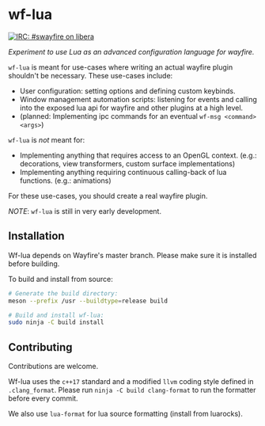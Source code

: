 # wf-lua

[![IRC: #swayfire on libera](https://img.shields.io/badge/irc-%23swayfire-informational)](https://web.libera.chat/#swayfire)

*Experiment to use Lua as an advanced configuration language for wayfire.*

`wf-lua` is meant for use-cases where writing an actual wayfire plugin shouldn't
be necessary. These use-cases include:

- User configuration: setting options and defining custom keybinds.
- Window management automation scripts: listening for events and calling into
  the exposed lua api for wayfire and other plugins at a high level.
- (planned: Implementing ipc commands for an eventual `wf-msg <command> <args>`)

`wf-lua` is *not* meant for:

- Implementing anything that requires access to an OpenGL context. (e.g.:
	decorations, view transformers, custom surface implementations)
- Implementing anything requiring continuous calling-back of lua functions.
  (e.g.: animations)

For these use-cases, you should create a real wayfire plugin.

*NOTE*: `wf-lua` is still in very early development.

## Installation

Wf-lua depends on Wayfire's master branch. Please make sure it is installed
before building.

To build and install from source:
```sh
# Generate the build directory:
meson --prefix /usr --buildtype=release build

# Build and install wf-lua:
sudo ninja -C build install
```

## Contributing

Contributions are welcome.

Wf-lua uses the `c++17` standard and a modified `llvm` coding style
defined in `.clang_format`. Please run `ninja -C build clang-format`
to run the formatter before every commit.

We also use `lua-format` for lua source formatting (install from luarocks).
